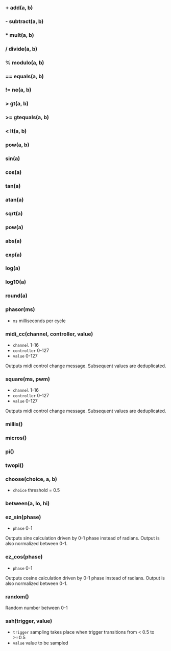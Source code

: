 ### + add(a, b)

### - subtract(a, b)

### * mult(a, b)

### / divide(a, b)

### % modulo(a, b)

### == equals(a, b)

### != ne(a, b)

### > gt(a, b)

### >= gtequals(a, b)

### < lt(a, b)

### pow(a, b)

### sin(a)

### cos(a)

### tan(a)

### atan(a)

### sqrt(a)

### pow(a)

### abs(a)

### exp(a)

### log(a)

### log10(a)

### round(a)      

### phasor(ms)   

* `ms` milliseconds per cycle

### midi_cc(channel, controller, value) 

* `channel` 1-16
* `controller` 0-127
* `value` 0-127

Outputs midi control change message. Subsequent values are deduplicated. 

### square(ms, pwm)   

* `channel` 1-16
* `controller` 0-127
* `value` 0-127

Outputs midi control change message. Subsequent values are deduplicated.

### millis() 

### micros() 

### pi() 

### twopi() 

### choose(choice, a, b) 

* `choice` threshold = 0.5

### between(a, lo, hi) 

### ez_sin(phase) 

* `phase` 0-1

Outputs sine calculation driven by 0-1 phase instead of radians. Output is also normalized between 0-1.

### ez_cos(phase) 

* `phase` 0-1

Outputs cosine calculation driven by 0-1 phase instead of radians. Output is also normalized between 0-1.

### random() 

Random number between 0-1

### sah(trigger, value)
* `trigger` sampling takes place when trigger transitions from < 0.5 to >=0.5
* `value` value to be sampled